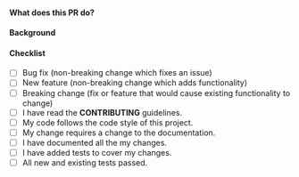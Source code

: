 #### What does this PR do?
<!--- Briefly explains what this pull request does and include -->

#### Background
<!---  Add link to github issue or link to github issue -->

#### Checklist
<!--- What types of changes does your code introduce? Put an `x` in all the boxes that apply: -->
- [ ] Bug fix (non-breaking change which fixes an issue)
- [ ] New feature (non-breaking change which adds functionality)
- [ ] Breaking change (fix or feature that would cause existing functionality to change)
- [ ] I have read the **CONTRIBUTING** guidelines.
- [ ] My code follows the code style of this project.
- [ ] My change requires a change to the documentation.
- [ ] I have documented all the my changes.
- [ ] I have added tests to cover my changes.
- [ ] All new and existing tests passed.